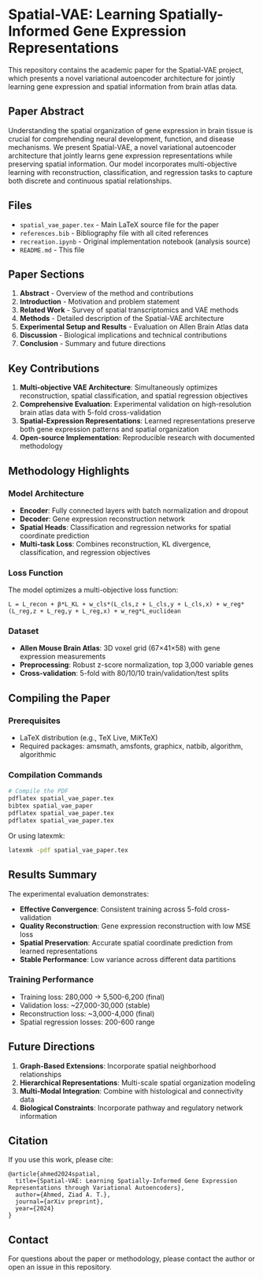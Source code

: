 # Spatial-VAE: Learning Spatially-Informed Gene Expression Representations

This repository contains the academic paper for the Spatial-VAE project, which presents a novel variational autoencoder architecture for jointly learning gene expression and spatial information from brain atlas data.

## Paper Abstract

Understanding the spatial organization of gene expression in brain tissue is crucial for comprehending neural development, function, and disease mechanisms. We present Spatial-VAE, a novel variational autoencoder architecture that jointly learns gene expression representations while preserving spatial information. Our model incorporates multi-objective learning with reconstruction, classification, and regression tasks to capture both discrete and continuous spatial relationships.

## Files

- `spatial_vae_paper.tex` - Main LaTeX source file for the paper
- `references.bib` - Bibliography file with all cited references
- `recreation.ipynb` - Original implementation notebook (analysis source)
- `README.md` - This file

## Paper Sections

1. **Abstract** - Overview of the method and contributions
2. **Introduction** - Motivation and problem statement
3. **Related Work** - Survey of spatial transcriptomics and VAE methods
4. **Methods** - Detailed description of the Spatial-VAE architecture
5. **Experimental Setup and Results** - Evaluation on Allen Brain Atlas data
6. **Discussion** - Biological implications and technical contributions
7. **Conclusion** - Summary and future directions

## Key Contributions

1. **Multi-objective VAE Architecture**: Simultaneously optimizes reconstruction, spatial classification, and spatial regression objectives
2. **Comprehensive Evaluation**: Experimental validation on high-resolution brain atlas data with 5-fold cross-validation
3. **Spatial-Expression Representations**: Learned representations preserve both gene expression patterns and spatial organization
4. **Open-source Implementation**: Reproducible research with documented methodology

## Methodology Highlights

### Model Architecture
- **Encoder**: Fully connected layers with batch normalization and dropout
- **Decoder**: Gene expression reconstruction network
- **Spatial Heads**: Classification and regression networks for spatial coordinate prediction
- **Multi-task Loss**: Combines reconstruction, KL divergence, classification, and regression objectives

### Loss Function
The model optimizes a multi-objective loss function:
```
L = L_recon + β*L_KL + w_cls*(L_cls,z + L_cls,y + L_cls,x) + w_reg*(L_reg,z + L_reg,y + L_reg,x) + w_reg*L_euclidean
```

### Dataset
- **Allen Mouse Brain Atlas**: 3D voxel grid (67×41×58) with gene expression measurements
- **Preprocessing**: Robust z-score normalization, top 3,000 variable genes
- **Cross-validation**: 5-fold with 80/10/10 train/validation/test splits

## Compiling the Paper

### Prerequisites
- LaTeX distribution (e.g., TeX Live, MiKTeX)
- Required packages: amsmath, amsfonts, graphicx, natbib, algorithm, algorithmic

### Compilation Commands
```bash
# Compile the PDF
pdflatex spatial_vae_paper.tex
bibtex spatial_vae_paper
pdflatex spatial_vae_paper.tex
pdflatex spatial_vae_paper.tex
```

Or using latexmk:
```bash
latexmk -pdf spatial_vae_paper.tex
```

## Results Summary

The experimental evaluation demonstrates:
- **Effective Convergence**: Consistent training across 5-fold cross-validation
- **Quality Reconstruction**: Gene expression reconstruction with low MSE loss
- **Spatial Preservation**: Accurate spatial coordinate prediction from learned representations
- **Stable Performance**: Low variance across different data partitions

### Training Performance
- Training loss: 280,000 → 5,500-6,200 (final)
- Validation loss: ~27,000-30,000 (stable)
- Reconstruction loss: ~3,000-4,000 (final)
- Spatial regression losses: 200-600 range

## Future Directions

1. **Graph-Based Extensions**: Incorporate spatial neighborhood relationships
2. **Hierarchical Representations**: Multi-scale spatial organization modeling
3. **Multi-Modal Integration**: Combine with histological and connectivity data
4. **Biological Constraints**: Incorporate pathway and regulatory network information

## Citation

If you use this work, please cite:
```
@article{ahmed2024spatial,
  title={Spatial-VAE: Learning Spatially-Informed Gene Expression Representations through Variational Autoencoders},
  author={Ahmed, Ziad A. T.},
  journal={arXiv preprint},
  year={2024}
}
```

## Contact

For questions about the paper or methodology, please contact the author or open an issue in this repository.